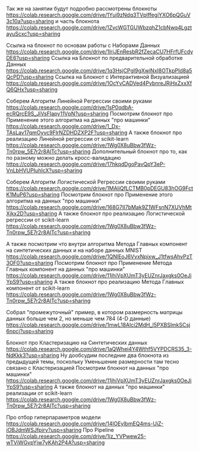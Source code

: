 Так же на занятии будут подробно рассмотрены блокноты https://colab.research.google.com/drive/1Yuj9zNdq3TVplffegiYXO6pQGuV3c10a?usp=sharing и часть блокнота https://colab.research.google.com/drive/1ZvcWGTGUWbzqhZ1cbNwq4LgztayuScxc?usp=sharing

Ссылка на блокнот по основам работы с Наборами Данных https://colab.research.google.com/drive/1IrjJEnResbR2fZecaCU7HFrfUFcdyDE6?usp=sharing Ссылка на Блокнот по предварительной обработке Данных https://colab.research.google.com/drive/1q3HsjCPgl9gXwiNxI8OTkpPId8a5QcPD?usp=sharing Ссылка на Блокнот с Интерактивной Визуализацией https://colab.research.google.com/drive/1OcYvCADVed4PybnreJRjHxZxxXfQ6QHx?usp=sharing

Соберем Алгоритм Линейной Регрессии своими руками https://colab.research.google.com/drive/1sP0qdbA-ecRQrcE9S_JiVsFIapy11VpN?usp=sharing Посмотрим блокнот про Применение этого алгоритма на данных "про машинки" https://colab.research.google.com/drive/1_Dx-TAsLav17qmOyvc9FlrNZDHDZXP2F?usp=sharing А также блокнот про реализацию Линейной регрессии от scikit-learn https://colab.research.google.com/drive/1Wg0X8uBbw3fWz-Tn0rpw_5E7r2r8AlTc?usp=sharing Дополнительный блокнот про то, как по разному можно делать кросс-валидацию https://colab.research.google.com/drive/17hkqdDgoPavQpY3eP-VnLbHVUPIuhIcX?usp=sharing

Соберем Алгоритм Логистической Регрессии своими руками https://colab.research.google.com/drive/1MAliQfLCTMB0pDEGU83hOG9FctK1MuP6?usp=sharing Посмотрим блокнот про Применение этого алгоритма на данных "про машинки" https://colab.research.google.com/drive/168G7II7bMak9Z1WFsnN7XUVhMtXjkx2D?usp=sharing А также блокнот про реализацию Логистической регрессии от scikit-learn https://colab.research.google.com/drive/1Wg0X8uBbw3fWz-Tn0rpw_5E7r2r8AlTc?usp=sharing

А также посмотрим что внутри алгоритма Метода Главных компонент на синтетических данных и на наборе данных MNIST https://colab.research.google.com/drive/1QNlEoJ6VvxNpixw_J1tfwsAhvPzT3OF0?usp=sharing Посмотрим блокнот про Применение Метода Главных компонент на данных "про машинки" https://colab.research.google.com/drive/11jhiVpXUmT3yEUZnrJaxgks0OeJiYpS9?usp=sharing А также блокнот про реализацию Метода Главных компонент от scikit-learn https://colab.research.google.com/drive/1Wg0X8uBbw3fWz-Tn0rpw_5E7r2r8AlTc?usp=sharing

Собрал "промежуточный" пример, в котором размерность матрицы данных больше чем 2, но меньше чем 784 (4-D данные) https://colab.research.google.com/drive/1mwL18Alci2MdH_l5PXBSlmkSCsj6npcj?usp=sharing

Блокнот про Кластеризацию на Синтетических данных https://colab.research.google.com/drive/1aQWhei4Y4Wthf5VYPDCRS35_3-NdKkk3?usp=sharing Ну дообсудим последние два блокнота из предыдущей темы, поскольку Уменьшение размерности там тесно связано с Кластеризацией Посмотрим блокнот на данных "про машинки" https://colab.research.google.com/drive/11jhiVpXUmT3yEUZnrJaxgks0OeJiYpS9?usp=sharing А также блокнот на данных "про машинки" реализации от scikit-learn https://colab.research.google.com/drive/1Wg0X8uBbw3fWz-Tn0rpw_5E7r2r8AlTc?usp=sharing

Про отбор гиперпараметров модели https://colab.research.google.com/drive/14lOEylbmEQ4ms-UiZ-iOBJdmWSJfpiry?usp=sharing Про Pipeline https://colab.research.google.com/drive/1iz_YVPwew25-wTViWGvpYjw7yKAh2P4A?usp=sharing
